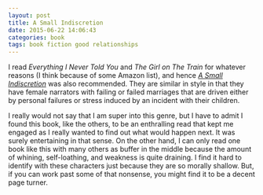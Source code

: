 ```yaml
--- 
layout: post
title: A Small Indiscretion
date: 2015-06-22 14:06:43
categories: book
tags: book fiction good relationships
---
```


I read *Everything I Never Told You* and *The Girl on The Train*
for whatever reasons (I think because of some Amazon list), and hence
[*A Small Indiscretion*][small-amazon] was also recommended. They
are similar in style in that they have female narrators with
failing or failed marriages that are driven either by personal
failures or stress induced by an incident with their children.

I really would not say that I am super into this genre, but I
have to admit I found this book, like the others, to be an enthralling
read that kept me engaged as I really wanted to find out what
would happen next. It was surely entertaining in that sense.
On the other hand, I can only read one book like this with many others
as buffer in the middle because the amount of whining, self-loathing,
and weakness is quite draining. I find it hard to identify with these
characters just because they are so morally shallow. But, if
you can work past some of that nonsense, you might find it to be a
decent page turner.


[small-amazon]:         http://amzn.com/B00MDHN6S6

